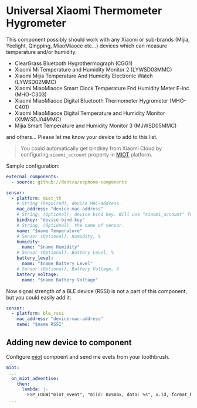 # Universal Xiaomi Thermometer Hygrometer

This component possibly should work with any Xiaomi or sub-brands (Mijia, Yeelight, Qingping, MiaoMiaoce etc...) devices which can measure temperature and/or humidity.

- ClearGrass Bluetooth Hygrothermograph (CGG1)
- Xiaomi Mi Temperature and Humidity Monitor 2 (LYWSD03MMC)
- Xiaomi Mijia Temperature And Humidity Electronic Watch (LYWSD02MMC)
- Xiaomi MiaoMiaoce Smart Clock Temperature Fnd Humidity Meter E-Inc (MHO-C303)
- Xiaomi MiaoMiaoce Digital Bluetooth Thermometer Hygrometer (MHO-C401)
- Xiaomi MiaoMiaoce Digital Temperature and Humidity Monitor (XMWSDJ04MMC)
- Mijia Smart Temperature and Humidity Monitor 3 (MJWSD05MMC)

and others... Please let me know your device to add to this list.

> You could automatically get bindkey from Xiaomi Cloud by configuring `xiaomi_account` property in [MIOT](../miot/) platform.

Sample configuration:

```yaml
external_components:
  - source: github://dentra/esphome-components

sensor:
  - platform: miot_th
    # String (Required), device MAC-address.
    mac_address: "device-mac-address"
    # String, (Optional), device bind key. Will use "xiaomi_account" from "miot" if absent to automatically get the bindkey.
    bindkey: "device-bind-key"
    # String, (Optional), the name of sensor.
    name: "$name Temperature"
    # Sensor (Optional), Humidity, %
    humidity:
      name: "$name Humidity"
    # Sensor (Optional), Battery Level, %
    battery_level:
      name: "$name Battery Level"
    # Sensor (Optional), Battery Voltage, V
    battery_voltage:
      name: "$name Battery Voltage"
```

Now signal strength of a BLE device (RSSI) is not a part of this component, but you could easily add it:

```yaml
sensor:
  - platform: ble_rssi
    mac_address: "device-mac-address"
    name: "$name RSSI"
```

## Adding new device to component

Configure [miot](../miot/) compoent and send me evets from your toothbrush.

```yaml
miot:
 ...
  on_miot_advertise:
    then:
      lambda: |-
        ESP_LOGW("miot_event", "miid: 0x%04x, data: %s", x.id, format_hex_pretty(x.data.data(), x.data.size()).c_str());
 ...
```
